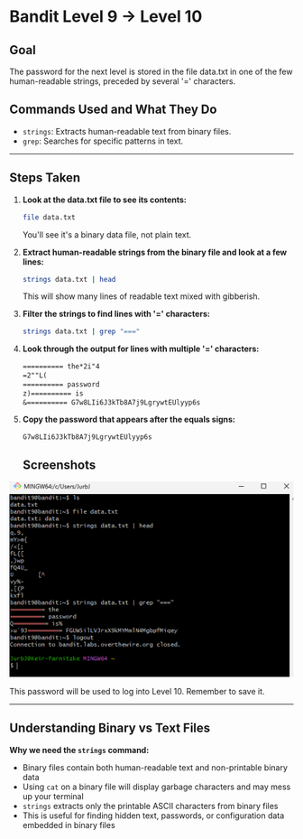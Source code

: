 # Bandit Level 9 → Level 10
## Goal
The password for the next level is stored in the file data.txt in one of the few human-readable strings, preceded by several '=' characters.

## Commands Used and What They Do
- `strings`: Extracts human-readable text from binary files.
- `grep`: Searches for specific patterns in text.
  
---
## Steps Taken
1. **Look at the data.txt file to see its contents:**
   ```bash
   file data.txt
   ```
   You'll see it's a binary data file, not plain text.

2. **Extract human-readable strings from the binary file and look at a few lines:**
   ```bash
   strings data.txt | head
   ```
   This will show many lines of readable text mixed with gibberish.

3. **Filter the strings to find lines with '=' characters:**
   ```bash
   strings data.txt | grep "==="
   ```

4. **Look through the output for lines with multiple '=' characters:**
   ```
   ========== the*2i"4
   =2""L(
   ========== password
   z)========== is
   &========== G7w8LIi6J3kTb8A7j9LgrywtEUlyyp6s
   ```

5. **Copy the password that appears after the equals signs:**
   ```
   G7w8LIi6J3kTb8A7j9LgrywtEUlyyp6s
   ```


   ## Screenshots


![Bandit Level 1 Login](screenshots/level_9.png)


This password will be used to log into Level 10. Remember to save it.

---
## Understanding Binary vs Text Files
**Why we need the `strings` command:**
- Binary files contain both human-readable text and non-printable binary data
- Using `cat` on a binary file will display garbage characters and may mess up your terminal
- `strings` extracts only the printable ASCII characters from binary files
- This is useful for finding hidden text, passwords, or configuration data embedded in binary files
